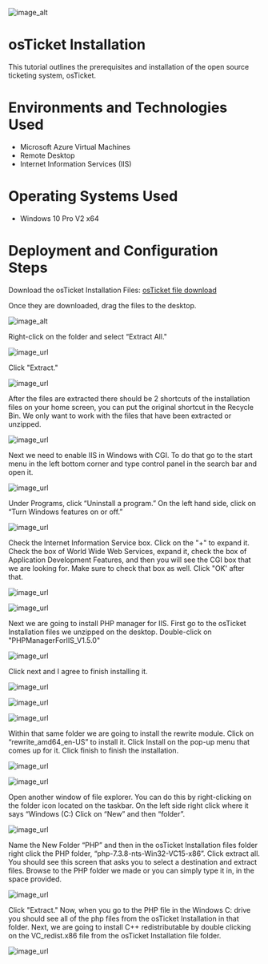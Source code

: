 ![image_alt](https://github.com/kamjamaya/osTicket-installation/blob/5b8ffcda83d48fdd945b6a29e80c08605440e04f/osTicket-logo.png)

# osTicket Installation

This tutorial outlines the prerequisites and installation of the open source ticketing system, osTicket.

# Environments and Technologies Used

- Microsoft Azure Virtual Machines
- Remote Desktop
- Internet Information Services (IIS)

# Operating Systems Used

- Windows 10 Pro V2 x64

# Deployment and Configuration Steps

Download the osTicket Installation Files: [osTicket file download](https://drive.google.com/uc?export=download&id=1b3RBkXTLNGXbibeMuAynkfzdBC1NnqaD) 

Once they are downloaded, drag the files to the desktop.

![image_alt](https://github.com/kamjamaya/osTicket-installation/blob/437a1d68c482f357fb48168e6e13930a60b4f1fe/osTicketInstall%201.png)

Right-click on the folder and select “Extract All."

![image_url](https://github.com/kamjamaya/osTicket-installation/blob/eb66329e27d0dfcce673b0539bc8730ff4fb533f/osTicketInstall%202.png)

Click "Extract."

![image_url](https://github.com/kamjamaya/osTicket-installation/blob/45fcdbd4743c68e7fbdb7e93a10ae4104b62d3b4/osTicketInstall%203.png)

After the files are extracted there should be 2 shortcuts of the installation files on your home screen, you can put the original shortcut in the Recycle Bin. We only want to work with the files that have been extracted or unzipped.

![image_url](https://github.com/kamjamaya/osTicket-installation/blob/90131791f795e4a13c79270818b4fc82899ba34f/osTicketInstall%204.png)

Next we need to enable IIS in Windows with CGI. To do that go to the start menu in the left bottom corner and type control panel in the search bar and open it. 

![image_url](https://github.com/kamjamaya/osTicket-installation/blob/6db11e2a65885eeee125cc0e3ce566b610e1a954/osTicketInstall%205.png)

Under Programs, click “Uninstall a program.” 
On the left hand side, click on “Turn Windows features on or off.”

![image_url](https://github.com/kamjamaya/osTicket-installation/blob/26804d297fbfe0a8c27e0d17b26c458f4247649f/osTicketInstall%206.png)

Check the Internet Information Service box. Click on the "+" to expand it.
Check the box of World Wide Web Services, expand it, check the box of Application Development Features, and then you will see the CGI box that we are looking for. Make sure to check that box as well. Click "OK' after that. 

![image_url](https://github.com/kamjamaya/osTicket-installation/blob/dd7bbaf6f40cd1acd165f9e2db8193e501a1fcbb/osTicketInstall%207.png) 

![image_url](https://github.com/kamjamaya/osTicket-installation/blob/e041a11c893c98b0c664f4c2b4b1a32994b8917e/osTicketInstall%208.png)

Next we are going to install PHP manager for IIS.
First go to the osTicket Installation files we unzipped on the desktop.
Double-click on "PHPManagerForIIS_V1.5.0"

![image_url](https://github.com/kamjamaya/osTicket-installation/blob/c159e6a98999f3130ecbd6da2702be461c808bd3/osTicketInstall%209.png)

Click next and I agree to finish installing it.

![image_url](https://github.com/kamjamaya/osTicket-installation/blob/c159e6a98999f3130ecbd6da2702be461c808bd3/osTicketInstall%2010.png)

![image_url](https://github.com/kamjamaya/osTicket-installation/blob/c159e6a98999f3130ecbd6da2702be461c808bd3/osTicketInstall%2011.png)

![image_url](https://github.com/kamjamaya/osTicket-installation/blob/c159e6a98999f3130ecbd6da2702be461c808bd3/osTicketInstall%2012.png)

Within that same folder we are going to install the rewrite module.
Click on “rewrite_amd64_en-US” to install it. Click Install on the pop-up menu that comes up for it. Click finish to finish the installation. 

![image_url](https://github.com/kamjamaya/osTicket-installation/blob/c159e6a98999f3130ecbd6da2702be461c808bd3/osTicketInstall%2013.png)

![image_url](https://github.com/kamjamaya/osTicket-installation/blob/c159e6a98999f3130ecbd6da2702be461c808bd3/osTicketInstall%2014.png)

Open another window of file explorer. You can do this by right-clicking on the folder icon located on the taskbar. On the left side right click where it says “Windows (C:)
Click on “New” and then “folder”.

![image_url](https://github.com/kamjamaya/osTicket-installation/blob/c159e6a98999f3130ecbd6da2702be461c808bd3/osTicketInstall%2015.png)

Name the New Folder “PHP” and then in the osTicket Installation files folder right click the PHP folder, “php-7.3.8-nts-Win32-VC15-x86”. Click extract all. You should see this screen that asks you to select a destination and extract files. Browse to the PHP folder we made or you can simply type it in, in the space provided. 

![image_url](https://github.com/kamjamaya/osTicket-installation/blob/215ec5b0aacdf5bd5fad74c9ff280569dce70495/osTicket.png)

Click "Extract."
Now, when you go to the PHP file in the Windows C: drive you should see all of the php files from the osTicket Installation in that folder.
Next, we are going to install C++ redistributable by double clicking on the VC_redist.x86 file from the osTicket Installation file folder. 

![image_url](https://github.com/kamjamaya/osTicket-installation/blob/fa27f8e1d780d3762b27b5e8e7cf9b823dccbf8b/osTicketInstall%2017.png)
